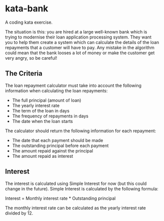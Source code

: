 kata-bank
=========

A coding kata exercise.

The situation is this: you are hired at a large well-known bank which is trying to modernise
their loan application processing system.  They want you to help them create a system which
can calculate the details of the loan repayments that a customer will have to pay.  Any
mistake in the algorithm could mean that the bank looses a lot of money or make the customer
get very angry, so be careful!

The Criteria
------------

The loan repayment calculator must take into account the following information when
calculating the loan repayments:
* The full principal (amount of loan)
* The yearly interest rate
* The term of the loan in days
* The frequency of repayments in days
* The date when the loan starts

The calculator should return the following information for each repayment:
* The date that each payment should be made
* The outstanding principal before each payment
* The amount repaid against the principal
* The amount repaid as interest

Interest
--------

The interest is calculated using Simple Interest for now (but this could change in the future).  Simple Interest
is calculated by the following formula:

Interest = Monthly interest rate * Outstanding principal

The monthly interest rate can be calculated as the yearly interest rate divided by 12.